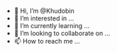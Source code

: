 - 👋 Hi, I’m @Khudobin
- 👀 I’m interested in ...
- 🌱 I’m currently learning ...
- 💞️ I’m looking to collaborate on ...
- 📫 How to reach me ...

<!---
Khudobin/Khudobin is a ✨ special ✨ repository because its `README.md` (this file) appears on your GitHub profile.
You can click the Preview link to take a look at your changes.
--->
